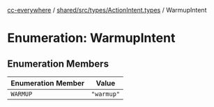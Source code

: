 [cc-everywhere](../../../../../index.md) / [shared/src/types/ActionIntent.types](../index.md) / WarmupIntent

# Enumeration: WarmupIntent

## Enumeration Members

| Enumeration Member | Value |
| ------ | ------ |
| `WARMUP` | `"warmup"` |

